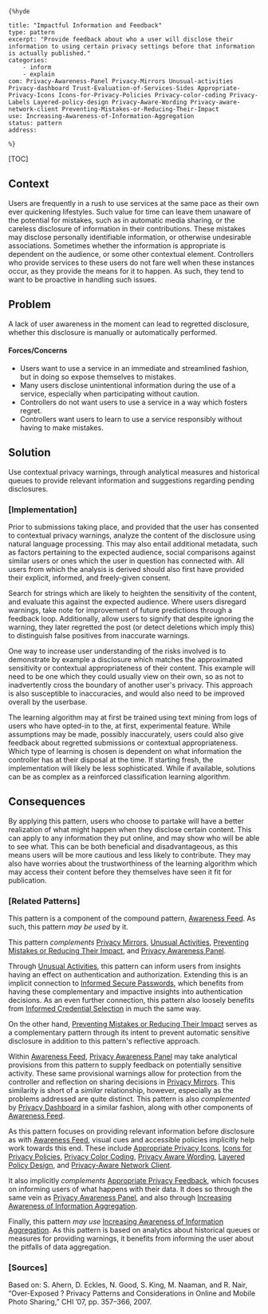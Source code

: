     {%hyde

    title: "Impactful Information and Feedback"
    type: pattern
    excerpt: "Provide feedback about who a user will disclose their information to using certain privacy settings before that information is actually published."
    categories:
        - inform
        - explain
    com: Privacy-Awareness-Panel Privacy-Mirrors Unusual-activities Privacy-dashboard Trust-Evaluation-of-Services-Sides Appropriate-Privacy-Icons Icons-for-Privacy-Policies Privacy-color-coding Privacy-Labels Layered-policy-design Privacy-Aware-Wording Privacy-aware-network-client Preventing-Mistakes-or-Reducing-Their-Impact
    use: Increasing-Awareness-of-Information-Aggregation
    status: pattern
    address:

    %}

[TOC]

<!--### [Also Known As]-->
<!-- All other names the pattern is known by.-->


## Context
<!-- The situations in which the pattern may apply.-->

Users are frequently in a rush to use services at the same pace as their own ever quickening lifestyles. Such value for time can leave them unaware of the potential for mistakes, such as in automatic media sharing, or the careless disclosure of information in their contributions. These mistakes may disclose personally identifiable information, or otherwise undesirable associations. Sometimes whether the information is appropriate is dependent on the audience, or some other contextual element. Controllers who provide services to these users do not fare well when these instances occur, as they provide the means for it to happen. As such, they tend to want to be proactive in handling such issues.

## Problem
<!-- The problem a pattern addresses, including a list of forces describing why a problem might be difficult to solve.-->

A lack of user awareness in the moment can lead to regretted disclosure, whether this disclosure is manually or automatically performed.

#### Forces/Concerns
<!-- Implications in this problem which affect the appropriateness of a solution, and are affected by this pattern.-->
<!-- Forces should be highly visible for easy reference, where less obvious a dedicated section is recommended.-->
- Users want to use a service in an immediate and streamlined fashion, but in doing so expose themselves to mistakes.
- Many users disclose unintentional information during the use of a service, especially when participating without caution.
- Controllers do not want users to use a service in a way which fosters regret.
- Controllers want users to learn to use a service responsibly without having to make mistakes.

## Solution
<!-- A concise description of how the pattern addresses the problem.-->

Use contextual privacy warnings, through analytical measures and historical queues to provide relevant information and suggestions regarding pending disclosures.

<!--### [Structure]-->
<!--A detailed specification of the structural aspects of the pattern. A class diagram if applicable.-->



### [Implementation]
<!--Guidelines for implementing the pattern; code fragments; suggested PETS; policy fragments.-->

Prior to submissions taking place, and provided that the user has consented to contextual privacy warnings, analyze the content of the disclosure using natural language processing. This may also entail additional metadata, such as factors pertaining to the expected audience, social comparisons against similar users or ones which the user in question has connected with. All users from which the analysis is derived should also first have provided their explicit, informed, and freely-given consent.

Search for strings which are likely to heighten the sensitivity of the content, and evaluate this against the expected audience. Where users disregard warnings, take note for improvement of future predictions through a feedback loop. Additionally, allow users to signify that despite ignoring the warning, they later regretted the post (or detect deletions which imply this) to distinguish false positives from inaccurate warnings.

One way to increase user understanding of the risks involved is to demonstrate by example a disclosure which matches the approximated sensitivity or contextual appropriateness of their content. This example will need to be one which they could usually view on their own, so as not to inadvertently cross the boundary of another user's privacy. This approach is also susceptible to inaccuracies, and would also need to be improved overall by the userbase.

The learning algorithm may at first be trained using text mining from logs of users who have opted-in to the, at first, experimental feature. While assumptions may be made, possibly inaccurately, users could also give feedback about regretted submissions or contextual appropriateness. Which type of learning is chosen is dependent on what information the controller has at their disposal at the time. If starting fresh, the implementation will likely be less sophisticated. While if available, solutions can be as complex as a reinforced classification learning algorithm.

## Consequences
<!--The advantages (benefits) and disadvantages (liabilities) of applying the pattern.-->

By applying this pattern, users who choose to partake will have a better realization of what might happen when they disclose certain content. This can apply to any information they put online, and may show who will be able to see what. This can be both beneficial and disadvantageous, as this means users will be more cautious and less likely to contribute. They may also have worries about the trustworthiness of the learning algorithm which may access their content before they themselves have seen it fit for publication.

<!--### [Constraints]-->
<!-- limitations as a consequence of applying the pattern.-->



<!--## Examples-->
<!--Motivational example to see how the pattern is applied.-->



<!--### [Known Uses]-->
<!-- Pointers to various applications of the pattern.-->



<!--## See Also-->
<!-- Any pointers to relevant information, not contained in the subfields below.-->



### [Related Patterns]
<!-- Supporting and conflicting patterns-->

This pattern is a component of the compound pattern, [Awareness Feed](Awareness-Feed). As such, this pattern _may be used_ by it.

This pattern _complements_ [Privacy Mirrors](Privacy-Mirrors), [Unusual Activities](Unusual-activities), [Preventing Mistakes or Reducing Their Impact](Preventing-Mistakes-or-Reducing-Their-Impact), and [Privacy Awareness Panel](Privacy-Awareness-Panel).

Through [Unusual Activities](Unusual-activities), this pattern can inform users from insights having an effect on authentication and authorization. Extending this is an implicit connection to [Informed Secure Passwords](Informed-Secure-Passwords), which benefits from having these complementary and impactive insights into authentication decisions. As an even further connection, this pattern also loosely benefits from [Informed Credential Selection](Informed-Credential-Selection) in much the same way.

On the other hand, [Preventing Mistakes or Reducing Their Impact](Preventing-Mistakes-or-Reducing-Their-Impact) serves as a complementary pattern through its intent to prevent automatic sensitive disclosure in addition to this pattern's reflective approach.

Within [Awareness Feed](Awareness-Feed), [Privacy Awareness Panel](Privacy-Awareness-Panel) may take analytical provisions from this pattern to supply feedback on potentially sensitive activity. These same provisional warnings allow for protection from the controller and reflection on sharing decisions in [Privacy Mirrors](Privacy-Mirrors). This similarity is short of a _similar_ relationship, however, especially as the problems addressed are quite distinct. This pattern is also _complemented_ by [Privacy Dashboard](Privacy-dashboard) in a similar fashion, along with other components of [Awareness Feed](Awareness-Feed).

As this pattern focuses on providing relevant information before disclosure as with [Awareness Feed](Awareness-Feed), visual cues and accessible policies implicitly help work towards this end. These include [Appropriate Privacy Icons](Appropriate-Privacy-Icons), [Icons for Privacy Policies](Icons-for-Privacy-Policies), [Privacy Color Coding](Privacy-color-coding), [Privacy Aware Wording](Privacy-Aware-Wording), [Layered Policy Design](Layered-policy-design), and [Privacy-Aware Network Client](Privacy-aware-network-client).

It also implicitly _complements_ [Appropriate Privacy Feedback](Appropriate-Privacy-Feedback), which focuses on informing users of what happens with their data. It does so through the same vein as [Privacy Awareness Panel](Privacy-Awareness-Panel), and also through [Increasing Awareness of Information Aggregation](Increasing-Awareness-of-Information-Aggregation).

Finally, this pattern _may use_ [Increasing Awareness of Information Aggregation](Increasing-Awareness-of-Information-Aggregation). As this pattern is based on analytics about historical queues or measures for providing warnings, it benefits from informing the user about the pitfalls of data aggregation.

### [Sources]
<!-- References to the original source of the pattern.-->

Based on:
S. Ahern, D. Eckles, N. Good, S. King, M. Naaman, and R. Nair, “Over-Exposed ? Privacy Patterns and Considerations in Online and Mobile Photo Sharing,” CHI ’07, pp. 357–366, 2007.

<!--## General Comments-->
<!-- Separate discussion on the pattern.-->



<!--## Tags-->
<!-- User definable descriptors for additional correlation.-->




